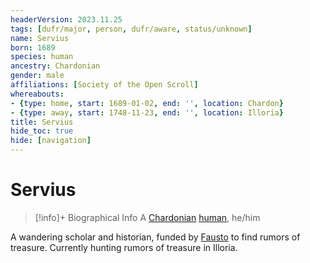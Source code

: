 ```yaml
---
headerVersion: 2023.11.25
tags: [dufr/major, person, dufr/aware, status/unknown]
name: Servius
born: 1689
species: human
ancestry: Chardonian
gender: male
affiliations: [Society of the Open Scroll]
whereabouts:
- {type: home, start: 1689-01-02, end: '', location: Chardon}
- {type: away, start: 1748-11-23, end: '', location: Illoria}
title: Servius
hide_toc: true
hide: [navigation]
---
```

# Servius
>[!info]+ Biographical Info
> A [Chardonian](<../../gazetteer/west-coast/chardonian-empire/chardonian-empire.md>) [human](<../../species/humans/humans.md>), he/him
> 
> 
>> 

A wandering scholar and historian, funded by [Fausto](<./fausto.md>) to find rumors of treasure. Currently hunting rumors of treasure in Illoria. 